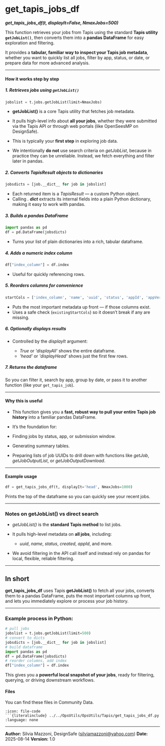 # get_tapis_jobs_df
***get_tapis_jobs_df(t, displayIt=False, NmaxJobs=500)***


This function retrieves your jobs from Tapis using the standard **Tapis utility `getJobList()`**, then converts them into a **pandas DataFrame** for easy exploration and filtering.

It provides a **tabular, familiar way to inspect your Tapis job metadata**, whether you want to quickly list all jobs, filter by app, status, or date, or prepare data for more advanced analysis.

---

#### How it works step by step

##### 1. Retrieves jobs using `getJobList()`

```python
jobslist = t.jobs.getJobList(limit=NmaxJobs)
```

* **getJobList()** is a core Tapis utility that fetches job metadata.
* It pulls high-level info about **all your jobs**, whether they were submitted via the Tapis API or through web portals (like OpenSeesMP on DesignSafe).
* This is typically your **first step** in exploring job data.

* We intentionally **do not** use search criteria on *getJobList*, because in practice they can be unreliable.
Instead, we fetch everything and filter later in pandas.

##### 2. Converts TapisResult objects to dictionaries

```python
jobsdicts = [job.__dict__ for job in jobslist]
```

* Each returned item is a *TapisResult* — a custom Python object.
* Calling *. __dict__* extracts its internal fields into a plain Python dictionary, making it easy to work with pandas.


##### 3. Builds a pandas DataFrame

```python
import pandas as pd
df = pd.DataFrame(jobsdicts)
```

* Turns your list of plain dictionaries into a rich, tabular dataframe.

##### 4. Adds a numeric index column

```python
df["index_column"] = df.index
```

* Useful for quickly referencing rows.

##### 5. Reorders columns for convenience

```python
startCols = ['index_column', 'name', 'uuid', 'status', 'appId', 'appVersion']
```

* Puts the most important metadata up front — if those columns exist.
* Uses a safe check (`existingStartCols`) so it doesn’t break if any are missing.

##### 6. Optionally displays results

* Controlled by the *displayIt* argument:

  * *True* or *'displayAll'* shows the entire dataframe.
  * *'head'* or *'displayHead'* shows just the first few rows.

##### 7. Returns the dataframe

So you can filter it, search by app, group by date, or pass it to another function (like your `get_tapis_job`).

---

#### Why this is useful

* This function gives you a **fast, robust way to pull your entire Tapis job history** into a familiar pandas DataFrame.

* It’s the foundation for:

* Finding jobs by status, app, or submission window.
* Generating summary tables.
* Preparing lists of job UUIDs to drill down with functions like *getJob*, *getJobOutputList*, or *getJobOutputDownload*.

---

#### Example usage

```python
df = get_tapis_jobs_df(t, displayIt='head', NmaxJobs=1000)
```

Prints the top of the dataframe so you can quickly see your recent jobs.

---

###  Notes on **getJobList()** vs direct search

* *getJobList()* is the **standard Tapis method** to list jobs.
* It pulls high-level metadata on **all jobs**, including:

  * *uuid*, *name*, *status*, *created*, *appId*, and more.
* We avoid filtering in the API call itself and instead rely on pandas for local, flexible, reliable filtering.

---

##  In short

**get_tapis_jobs_df** uses Tapis **getJobList()** to fetch all your jobs, converts them to a pandas DataFrame, puts the most important columns up front, and lets you immediately explore or process your job history.

---

### Example process in Python:

```python
# pull jobs
jobslist = t.jobs.getJobList(limit=500)
# convert to dicts
jobsdicts = [job.__dict__ for job in jobslist]
# build dataframe
import pandas as pd
df = pd.DataFrame(jobsdicts)
# reorder columns, add index
df["index_column"] = df.index
```

This gives you a **powerful local snapshot of your jobs**, ready for filtering, querying, or driving downstream workflows.



#### Files
You can find these files in Community Data.

```{dropdown} get_tapis_jobs_df.py
:icon: file-code
```{literalinclude} ../../OpsUtils/OpsUtils/Tapis/get_tapis_jobs_df.py
:language: none
```


---

**Author:** Silvia Mazzoni, DesignSafe (silviamazzoni@yahoo.com)
**Date:** 2025-08-14
**Version:** 1.0